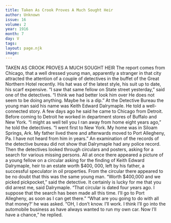 ```yaml
---
title: Taken As Crook Proves A Much Sought Heir
author: Unknown
issue: 16
volume: 2
year: 1916
month: 7
day: V
tags:
layout: page.njk
image:
---
```

TAKEN AS CROOK PROVES A MUCH SOUGHT HEIR       The report comes from Chicago, that a well dressed young man, apparently a stranger in that city attracted the attention of a couple of detectives in the buffet of the Great Northern Hotel recently. His hat was of the latest style, his suit up to date, his scarf expensive.       “I saw that same fellow on State street yesterday,” said one of the detectives. “I think we had better look him over He does not seem to be doing anything. Maybe he is a dip.” At the Detective Bureau the young man said his name was Keith Edward Dalrymaple. He told a well-connected story. A few days ago he said he came to Chicago from Detroit. Before coming to Detroit he worked in department stores of Buffalo and New York.       “I might as well tell you I ran away from home eight years ago,” he told the detectives. “I went first to New York. My home was in Siloam Springs, Ark. My father lived there and afterwards moved to Port Allegheny, Pa. I have not heard from him in years.”       An examination of the records of the detective bureau did not show that Dalrymaple had any police record. Then the detectives looked through circulars and posters, asking for a search for various missing persons. All at once there appeared a picture of a young fellow on a circular asking for the finding of Keith Edward Dalrymaple, heir to an estate worth $400, 000, left by his father, a successful speculator in oil properties. From the circular there appeared to be no doubt that this was the same young man.       “Worth $400,000 and we picked pickpocket,” said the detective.       It certainly is lucky for me that you did arrest me, said Dalrymaple. “That circular is dated four years ago. I suppose that the search has been made all this time. I’ll go to Port Allegheny, as soon as I can get there.”       “What are you going to do with all that money?’ he was asked.       “OH, I don’t know. I’ll work. I think I’ll go into the automobile business as have always wanted to run my own car. Now I’ll have a chance,” he replied. 


